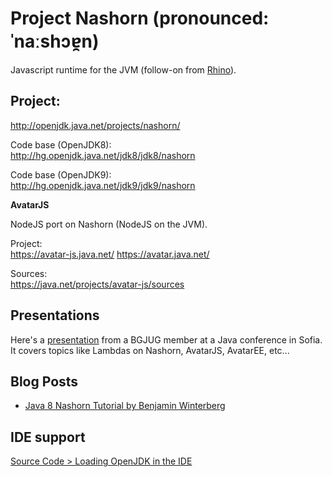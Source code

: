 # Project Nashorn (pronounced: ˈnaːshɔɐ̯n)

Javascript runtime for the JVM (follow-on from [Rhino](https://docs.oracle.com/javase/7/docs/technotes/guides/scripting/programmer_guide/)). 

## Project:
http://openjdk.java.net/projects/nashorn/

Code base (OpenJDK8): <br/> http://hg.openjdk.java.net/jdk8/jdk8/nashorn

Code base (OpenJDK9): <br/> http://hg.openjdk.java.net/jdk9/jdk9/nashorn

**AvatarJS**

NodeJS port on Nashorn (NodeJS on the JVM).

Project: <br/>
https://avatar-js.java.net/  https://avatar.java.net/

Sources:  <br/>
https://java.net/projects/avatar-js/sources

## Presentations

Here's a [presentation](https://github.com/adoptopenjdk/adoptopenjdk-getting-started-kit/blob/master/en/openjdk-projects/JavaScript_J2D.pdf) from a BGJUG member at a Java conference in Sofia. It covers topics like Lambdas on Nashorn, AvatarJS, AvatarEE, etc...

## Blog Posts

* [Java 8 Nashorn Tutorial by Benjamin Winterberg](http://winterbe.com/posts/2014/04/05/java8-nashorn-tutorial/)

## IDE support

[Source Code > Loading OpenJDK in the IDE](../source-code/loading_openjdk_in_intellij.md)